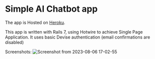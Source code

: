 # Simple AI Chatbot app

The app is Hosted on  [Heroku](https://openaichat-9af7fbd46380.herokuapp.com/).

This app is written with Rails 7, using Hotwire to achieve Single Page Application. It uses basic Devise authentication (email confirmations are disabled)

Screenshots:
![Screenshot from 2023-08-06 17-02-55](https://github.com/borisano/ai_chatbot/assets/2271578/24cf4751-1bb2-4bc7-81da-500c2cac3b40)
